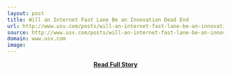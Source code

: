```yaml
---
layout: post
title: Will an Internet Fast Lane Be an Innovation Dead End
url: http://www.usv.com/posts/will-an-internet-fast-lane-be-an-innovation-dead-end
source: http://www.usv.com/posts/will-an-internet-fast-lane-be-an-innovation-dead-end
domain: www.usv.com
image: 
---
```


<p></p>
<center><p><a href="http://www.usv.com/posts/will-an-internet-fast-lane-be-an-innovation-dead-end" style='padding:25px; font-sze:18px; font-weight: bold;'>Read Full Story</a></p></center>
